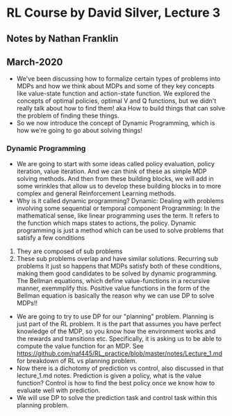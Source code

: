 # RL Course by David Silver, Lecture 3
## Notes by Nathan Franklin
## March-2020

- We've been discussing how to formalize certain types of problems into MDPs
and how we think about MDPs and some of they key concepts like value-state function and action-state function.
We explored the concepts of optimal policies, optimal V and Q functions, but we didn't really talk about how to find them!
aka How to build things that can solve the problem of finding these things.
- So we now introduce the concept of Dynamic Programming, which is how we're going to go about solving things!

### Dynamic Programming
- We are going to start with some ideas called policy evaluation, policy iteration, value iteration. And we can think of these as simple MDP solving methods.
And then from these building blocks, we will add in some wrinkles that allow us to develop these building blocks in to
more complex and general Reinforcement Learning methods.
- Why is it called dynamic programming?
Dynamic: Dealing with problems involving some sequential or temporal component
Programming: In the mathematical sense, like linear programming uses the term. It refers to the function which maps states to actions, the policy.
Dynamic programming is just a method which can be used to solve problems that satisfy a few conditions
1) They are composed of sub problems
2) These sub problems overlap and have similar solutions. Recurring sub problems
It just so happens that MDPs satisfy both of these conditions, making them good candidates to be solved by dynamic programming.
The Bellman equations, which define value-functions in a recursive manner, exemmplify this. Positive value functions in the form
of the Bellman equation is basically the reason why we can use DP to solve MDPs!!
- We are going to try to use DP for our "planning" problem. Planning is just part of the RL problem.
It is the part that assumes you have perfect knowledge of the MDP, so you know how the environment works and the rewards and transitions etc.
Specifically, it is asking us to be able to compute the value function for an MDP.
See https://github.com/naf445/RL_practice/blob/master/notes/Lecture_1.md for breakdown of RL vs planning problem.
- Now there is a dichotomy of prediction vs control, also discussed in that lecture_1.md notes. 
Prediction is given a policy, what is the value function?
Control is how to find the best policy once we know how to evaluate well with prediction.
- We will use DP to solve the prediction task and control task within this planning problem. 

